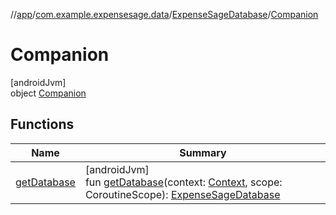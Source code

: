 //[app](../../../../index.md)/[com.example.expensesage.data](../../index.md)/[ExpenseSageDatabase](../index.md)/[Companion](index.md)

# Companion

[androidJvm]\
object [Companion](index.md)

## Functions

| Name | Summary |
|---|---|
| [getDatabase](get-database.md) | [androidJvm]<br>fun [getDatabase](get-database.md)(context: [Context](https://developer.android.com/reference/kotlin/android/content/Context.html), scope: CoroutineScope): [ExpenseSageDatabase](../index.md) |
